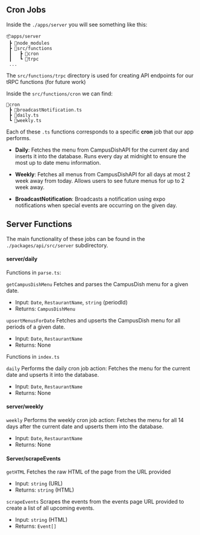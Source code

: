## Cron Jobs

Inside the `./apps/server` you will see something like this:

```
📦apps/server  
 ┣ 📂node_modules
 ┣ 📂src/functions
 ┃   ┣ 📂cron
 ┃   ┗ 📂trpc    
 ...
```

The `src/functions/trpc` directory is used for creating API endpoints for our tRPC functions (for future work)

Inside the `src/functions/cron` we can find:

```
📂cron  
 ┣ 📜broadcastNotification.ts  
 ┣ 📜daily.ts    
 ┗ 📜weekly.ts
```

Each of these `.ts` functions corresponds to a specific **cron** job that 
our app performs.

- **Daily**: Fetches the menu from CampusDishAPI for the current day and inserts
it into the database. Runs every day at midnight to ensure the most up to date 
menu information.

- **Weekly**: Fetches all menus from CampusDishAPI for all days at most 2 week 
away from today. Allows users to see future menus for up to 2 week away.

- **BroadcastNotification**: Broadcasts a notification using expo notifications 
when special events are occurring on the given day.

## Server Functions

The main functionality of these jobs can be found in the `./packages/api/src/server` subdirectory.

#### server/daily

Functions in `parse.ts`:

`getCampusDishMenu`
	Fetches and parses the CampusDish menu for a given date.
- Input: `Date`, `RestaurantName`, `string` (periodId)
- Returns: `CampusDishMenu`

`upsertMenusForDate`
	Fetches and upserts the CampusDish menu for all periods of a given date.
- Input: `Date`, `RestaurantName`
- Returns: None

Functions in `index.ts`

`daily`
	Performs the daily cron job action: Fetches the menu for the current date and upserts it into the database.
- Input: `Date`, `RestaurantName`
- Returns: None

#### server/weekly

`weekly`
	Performs the weekly cron job action: Fetches the menu for all 14 days after the current date and upserts them into the database.
- Input: `Date`, `RestaurantName`
- Returns: None

#### Server/scrapeEvents

`getHTML`
	Fetches the raw HTML of the page from the URL provided
- Input: `string` (URL)
- Returns: `string` (HTML)

`scrapeEvents`
	Scrapes the events from the events page URL provided to create a list of all upcoming events.
- Input: `string` (HTML)
- Returns: `Event[]`